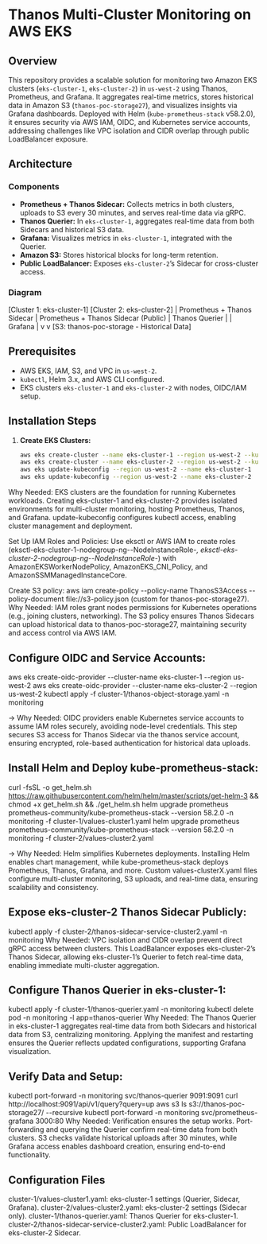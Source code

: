 # Thanos Multi-Cluster Monitoring on AWS EKS

## Overview

This repository provides a scalable solution for monitoring two Amazon EKS clusters (`eks-cluster-1`, `eks-cluster-2`) in `us-west-2` using Thanos, Prometheus, and Grafana. It aggregates real-time metrics, stores historical data in Amazon S3 (`thanos-poc-storage27`), and visualizes insights via Grafana dashboards. Deployed with Helm (`kube-prometheus-stack` v58.2.0), it ensures security via AWS IAM, OIDC, and Kubernetes service accounts, addressing challenges like VPC isolation and CIDR overlap through public LoadBalancer exposure.

## Architecture

### Components
- **Prometheus + Thanos Sidecar:** Collects metrics in both clusters, uploads to S3 every 30 minutes, and serves real-time data via gRPC.
- **Thanos Querier:** In `eks-cluster-1`, aggregates real-time data from both Sidecars and historical S3 data.
- **Grafana:** Visualizes metrics in `eks-cluster-1`, integrated with the Querier.
- **Amazon S3:** Stores historical blocks for long-term retention.
- **Public LoadBalancer:** Exposes `eks-cluster-2`’s Sidecar for cross-cluster access.

### Diagram
[Cluster 1: eks-cluster-1]      [Cluster 2: eks-cluster-2]
| Prometheus + Thanos Sidecar  | Prometheus + Thanos Sidecar (Public)
| Thanos Querier               |
| Grafana                      |
v                              v
[S3: thanos-poc-storage - Historical Data]


## Prerequisites
- AWS EKS, IAM, S3, and VPC in `us-west-2`.
- `kubectl`, Helm 3.x, and AWS CLI configured.
- EKS clusters `eks-cluster-1` and `eks-cluster-2` with nodes, OIDC/IAM setup.

## Installation Steps
1. **Create EKS Clusters:**
   ```bash
   aws eks create-cluster --name eks-cluster-1 --region us-west-2 --kubernetes-version 1.27
   aws eks create-cluster --name eks-cluster-2 --region us-west-2 --kubernetes-version 1.27
   aws eks update-kubeconfig --region us-west-2 --name eks-cluster-1
   aws eks update-kubeconfig --region us-west-2 --name eks-cluster-2

Why Needed: EKS clusters are the foundation for running Kubernetes workloads. Creating eks-cluster-1 and eks-cluster-2 provides isolated environments for multi-cluster monitoring, hosting Prometheus, Thanos, and Grafana. update-kubeconfig configures kubectl access, enabling cluster management and deployment.

Set Up IAM Roles and Policies:
Use eksctl or AWS IAM to create roles (eksctl-eks-cluster-1-nodegroup-ng--NodeInstanceRole-*, eksctl-eks-cluster-2-nodegroup-ng--NodeInstanceRole-*) with AmazonEKSWorkerNodePolicy, AmazonEKS_CNI_Policy, and AmazonSSMManagedInstanceCore.

Create S3 policy: aws iam create-policy --policy-name ThanosS3Access --policy-document file://s3-policy.json (custom for thanos-poc-storage27).
Why Needed: IAM roles grant nodes permissions for Kubernetes operations (e.g., joining clusters, networking). The S3 policy ensures Thanos Sidecars can upload historical data to thanos-poc-storage27, maintaining security and access control via AWS IAM.

Configure OIDC and Service Accounts:
------------------------------------
aws eks create-oidc-provider --cluster-name eks-cluster-1 --region us-west-2
aws eks create-oidc-provider --cluster-name eks-cluster-2 --region us-west-2
kubectl apply -f cluster-1/thanos-object-storage.yaml -n monitoring

-> Why Needed: OIDC providers enable Kubernetes service accounts to assume IAM roles securely, avoiding node-level credentials. This step secures S3 access for Thanos Sidecar via the thanos service account, ensuring encrypted, role-based authentication for historical data uploads.


Install Helm and Deploy kube-prometheus-stack:
----------------------------------------------
curl -fsSL -o get_helm.sh https://raw.githubusercontent.com/helm/helm/master/scripts/get-helm-3 && chmod +x get_helm.sh && ./get_helm.sh
helm upgrade prometheus prometheus-community/kube-prometheus-stack --version 58.2.0 -n monitoring -f cluster-1/values-cluster1.yaml
helm upgrade prometheus prometheus-community/kube-prometheus-stack --version 58.2.0 -n monitoring -f cluster-2/values-cluster2.yaml

-> Why Needed: Helm simplifies Kubernetes deployments. Installing Helm enables chart management, while kube-prometheus-stack deploys Prometheus, Thanos, Grafana, and more. Custom values-clusterX.yaml files configure multi-cluster monitoring, S3 uploads, and real-time data, ensuring scalability and consistency.

Expose eks-cluster-2 Thanos Sidecar Publicly:
----------------------------------------------
kubectl apply -f cluster-2/thanos-sidecar-service-cluster2.yaml -n monitoring
Why Needed: VPC isolation and CIDR overlap prevent direct gRPC access between clusters. This LoadBalancer exposes eks-cluster-2’s Thanos Sidecar, allowing eks-cluster-1’s Querier to fetch real-time data, enabling immediate multi-cluster aggregation.

Configure Thanos Querier in eks-cluster-1:
-------------------------------------------
kubectl apply -f cluster-1/thanos-querier.yaml -n monitoring
kubectl delete pod -n monitoring -l app=thanos-querier
Why Needed: The Thanos Querier in eks-cluster-1 aggregates real-time data from both Sidecars and historical data from S3, centralizing monitoring. Applying the manifest and restarting ensures the Querier reflects updated configurations, supporting Grafana visualization.


Verify Data and Setup:
------------------------
kubectl port-forward -n monitoring svc/thanos-querier 9091:9091
curl http://localhost:9091/api/v1/query?query=up
aws s3 ls s3://thanos-poc-storage27/ --recursive
kubectl port-forward -n monitoring svc/prometheus-grafana 3000:80
Why Needed: Verification ensures the setup works. Port-forwarding and querying the Querier confirm real-time data from both clusters. S3 checks validate historical uploads after 30 minutes, while Grafana access enables dashboard creation, ensuring end-to-end functionality.

Configuration Files
---------------------
cluster-1/values-cluster1.yaml: eks-cluster-1 settings (Querier, Sidecar, Grafana).
cluster-2/values-cluster2.yaml: eks-cluster-2 settings (Sidecar only).
cluster-1/thanos-querier.yaml: Thanos Querier for eks-cluster-1.
cluster-2/thanos-sidecar-service-cluster2.yaml: Public LoadBalancer for eks-cluster-2 Sidecar.
